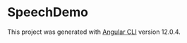 # SpeechDemo

This project was generated with [Angular CLI](https://github.com/angular/angular-cli) version 12.0.4.

